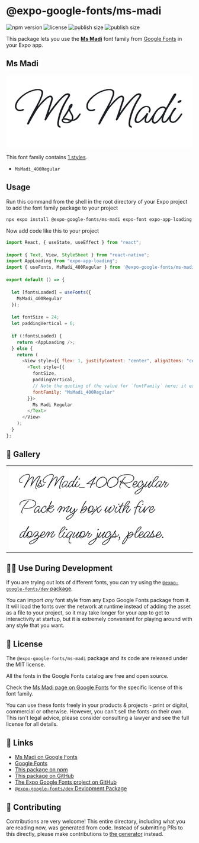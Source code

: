 # @expo-google-fonts/ms-madi

![npm version](https://flat.badgen.net/npm/v/@expo-google-fonts/ms-madi)
![license](https://flat.badgen.net/github/license/expo/google-fonts)
![publish size](https://flat.badgen.net/packagephobia/install/@expo-google-fonts/ms-madi)
![publish size](https://flat.badgen.net/packagephobia/publish/@expo-google-fonts/ms-madi)

This package lets you use the [**Ms Madi**](https://fonts.google.com/specimen/Ms+Madi) font family from [Google Fonts](https://fonts.google.com/) in your Expo app.

## Ms Madi

![Ms Madi](./font-family.png)

This font family contains [1 styles](#-gallery).

- `MsMadi_400Regular`

## Usage

Run this command from the shell in the root directory of your Expo project to add the font family package to your project

```sh
npx expo install @expo-google-fonts/ms-madi expo-font expo-app-loading
```

Now add code like this to your project

```js
import React, { useState, useEffect } from "react";

import { Text, View, StyleSheet } from "react-native";
import AppLoading from "expo-app-loading";
import { useFonts, MsMadi_400Regular } from '@expo-google-fonts/ms-madi';

export default () => {

  let [fontsLoaded] = useFonts({
    MsMadi_400Regular
  });

  let fontSize = 24;
  let paddingVertical = 6;

  if (!fontsLoaded) {
    return <AppLoading />;
  } else {
    return (
      <View style={{ flex: 1, justifyContent: "center", alignItems: "center" }}>
        <Text style={{
          fontSize,
          paddingVertical,
          // Note the quoting of the value for `fontFamily` here; it expects a string!
          fontFamily: "MsMadi_400Regular"
        }}>
          Ms Madi Regular
        </Text>
      </View>
    );
  }
};
```

## 🔡 Gallery


||||
|-|-|-|
|![MsMadi_400Regular](./MsMadi_400Regular.ttf.png)||||


## 👩‍💻 Use During Development

If you are trying out lots of different fonts, you can try using the [`@expo-google-fonts/dev` package](https://github.com/expo/google-fonts/tree/master/font-packages/dev#readme).

You can import _any_ font style from any Expo Google Fonts package from it. It will load the fonts over the network at runtime instead of adding the asset as a file to your project, so it may take longer for your app to get to interactivity at startup, but it is extremely convenient for playing around with any style that you want.


## 📖 License

The `@expo-google-fonts/ms-madi` package and its code are released under the MIT license.

All the fonts in the Google Fonts catalog are free and open source.

Check the [Ms Madi page on Google Fonts](https://fonts.google.com/specimen/Ms+Madi) for the specific license of this font family.

You can use these fonts freely in your products & projects - print or digital, commercial or otherwise. However, you can't sell the fonts on their own. This isn't legal advice, please consider consulting a lawyer and see the full license for all details.

## 🔗 Links

- [Ms Madi on Google Fonts](https://fonts.google.com/specimen/Ms+Madi)
- [Google Fonts](https://fonts.google.com/)
- [This package on npm](https://www.npmjs.com/package/@expo-google-fonts/ms-madi)
- [This package on GitHub](https://github.com/expo/google-fonts/tree/master/font-packages/ms-madi)
- [The Expo Google Fonts project on GitHub](https://github.com/expo/google-fonts)
- [`@expo-google-fonts/dev` Devlopment Package](https://github.com/expo/google-fonts/tree/master/font-packages/dev)

## 🤝 Contributing

Contributions are very welcome! This entire directory, including what you are reading now, was generated from code. Instead of submitting PRs to this directly, please make contributions to [the generator](https://github.com/expo/google-fonts/tree/master/packages/generator) instead.
